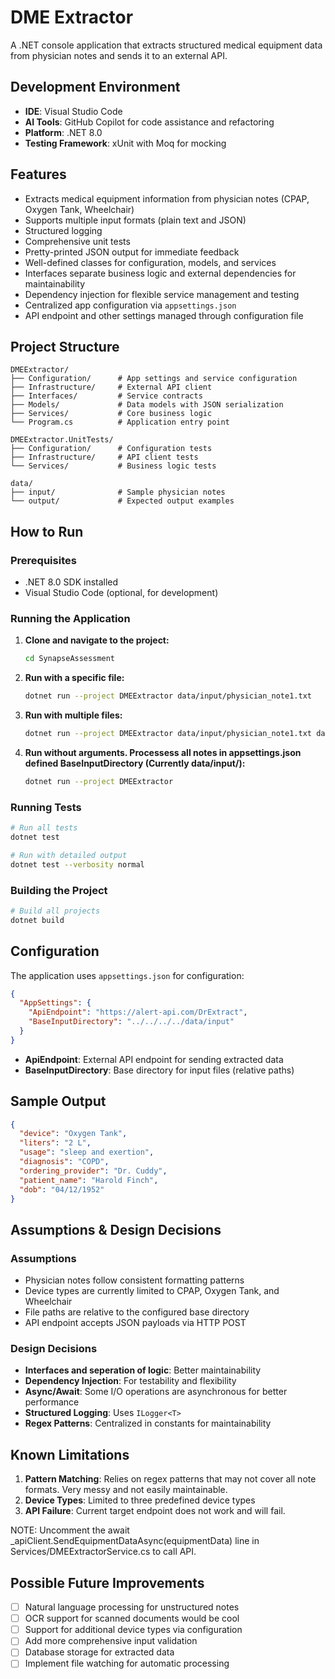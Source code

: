 # DME Extractor

A .NET console application that extracts structured medical equipment data from physician notes and sends it to an external API.

## Development Environment

- **IDE**: Visual Studio Code
- **AI Tools**: GitHub Copilot for code assistance and refactoring
- **Platform**: .NET 8.0
- **Testing Framework**: xUnit with Moq for mocking

## Features

- Extracts medical equipment information from physician notes (CPAP, Oxygen Tank, Wheelchair)
- Supports multiple input formats (plain text and JSON)
- Structured logging
- Comprehensive unit tests
- Pretty-printed JSON output for immediate feedback
- Well-defined classes for configuration, models, and services
- Interfaces separate business logic and external dependencies for maintainability
- Dependency injection for flexible service management and testing
- Centralized app configuration via `appsettings.json`
- API endpoint and other settings managed through configuration file


## Project Structure

```
DMEExtractor/
├── Configuration/      # App settings and service configuration
├── Infrastructure/     # External API client
├── Interfaces/         # Service contracts
├── Models/             # Data models with JSON serialization
├── Services/           # Core business logic
└── Program.cs          # Application entry point

DMEExtractor.UnitTests/
├── Configuration/      # Configuration tests
├── Infrastructure/     # API client tests
└── Services/           # Business logic tests

data/
├── input/              # Sample physician notes
└── output/             # Expected output examples
```

## How to Run

### Prerequisites
- .NET 8.0 SDK installed
- Visual Studio Code (optional, for development)

### Running the Application

1. **Clone and navigate to the project:**
   ```bash
   cd SynapseAssessment
   ```

2. **Run with a specific file:**
   ```bash
   dotnet run --project DMEExtractor data/input/physician_note1.txt
   ```

3. **Run with multiple files:**
   ```bash
   dotnet run --project DMEExtractor data/input/physician_note1.txt data/input/physician_note2.txt
   ```

4. **Run without arguments. Processess all notes in appsettings.json defined BaseInputDirectory (Currently data/input/):**
   ```bash
   dotnet run --project DMEExtractor
   ```

### Running Tests

```bash
# Run all tests
dotnet test

# Run with detailed output
dotnet test --verbosity normal
```

### Building the Project

```bash
# Build all projects
dotnet build
```

## Configuration

The application uses `appsettings.json` for configuration:

```json
{
  "AppSettings": {
    "ApiEndpoint": "https://alert-api.com/DrExtract",
    "BaseInputDirectory": "../../../../data/input"
  }
}
```

- **ApiEndpoint**: External API endpoint for sending extracted data
- **BaseInputDirectory**: Base directory for input files (relative paths)

## Sample Output

```json
{
  "device": "Oxygen Tank",
  "liters": "2 L",
  "usage": "sleep and exertion",
  "diagnosis": "COPD",
  "ordering_provider": "Dr. Cuddy",
  "patient_name": "Harold Finch",
  "dob": "04/12/1952"
}
```

## Assumptions & Design Decisions

### Assumptions
- Physician notes follow consistent formatting patterns
- Device types are currently limited to CPAP, Oxygen Tank, and Wheelchair
- File paths are relative to the configured base directory
- API endpoint accepts JSON payloads via HTTP POST

### Design Decisions
- **Interfaces and seperation of logic**: Better maintainability
- **Dependency Injection**: For testability and flexibility
- **Async/Await**: Some I/O operations are asynchronous for better performance
- **Structured Logging**: Uses `ILogger<T>`
- **Regex Patterns**: Centralized in constants for maintainability

## Known Limitations

1. **Pattern Matching**: Relies on regex patterns that may not cover all note formats. Very messy and not easily maintainable.
2. **Device Types**: Limited to three predefined device types
5. **API Failure**: Current target endpoint does not work and will fail.

NOTE: Uncomment the await _apiClient.SendEquipmentDataAsync(equipmentData) line in Services/DMEExtractorService.cs to call API.

## Possible Future Improvements

- [ ] Natural language processing for unstructured notes
- [ ] OCR support for scanned documents would be cool
- [ ] Support for additional device types via configuration
- [ ] Add more comprehensive input validation
- [ ] Database storage for extracted data
- [ ] Implement file watching for automatic processing
